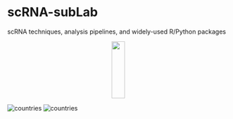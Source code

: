 # scRNA-subLab
scRNA techniques, analysis pipelines, and widely-used R/Python packages

<div align=center><img width="30" height="130" src="https://github.com/sulab-wmu/scRNA-subLab/pic/scRNA-sulab.png"/> </div>

![countries](https://github.com/sulab-wmu/scRNA-subLab/pic/scRNA-sulab.png)
![countries](https://github.com/sulab-wmu/scRNA-subLab/pic/group.png)
